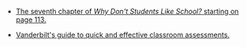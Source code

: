 * [The seventh chapter of _Why Don't Students Like School?_ starting on page 113.](https://moodrmoo.files.wordpress.com/2014/10/why-dont-students-like-school.pdf)



* [Vanderbilt's guide to quick and effective classroom assessments.](https://cft.vanderbilt.edu/guides-sub-pages/cats/)